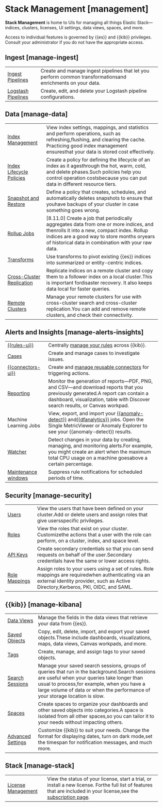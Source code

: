# Stack Management [management]

**Stack Management** is home to UIs for managing all things Elastic Stack— indices, clusters, licenses, UI settings, data views, spaces, and more.

Access to individual features is governed by {{es}} and {{kib}} privileges. Consult your administrator if you do not have the appropriate access.


## Ingest [manage-ingest]

|     |     |
| --- | --- |
| [Ingest Pipelines](../../../manage-data/ingest/transform-enrich/ingest-pipelines.md) | Create and manage ingest pipelines that let you perform common transformationsand enrichments on your data. |
| [Logstash Pipelines](asciidocalypse://docs/logstash/docs/reference/logstash-centralized-pipeline-management.md) | Create, edit, and delete your Logstash pipeline configurations. |


## Data [manage-data]

|     |     |
| --- | --- |
| [Index Management](../../../manage-data/lifecycle/index-lifecycle-management/index-management-in-kibana.md) | View index settings, mappings, and statistics and perform operations, such as refreshing,flushing, and clearing the cache. Practicing good index management ensuresthat your data is stored cost effectively. |
| [Index Lifecycle Policies](../../../manage-data/lifecycle/index-lifecycle-management.md) | Create a policy for defining the lifecycle of an index as it agesthrough the hot, warm, cold, and delete phases.Such policies help you control operation costsbecause you can put data in different resource tiers. |
| [Snapshot and Restore](../../../deploy-manage/tools/snapshot-and-restore.md) | Define a policy that creates, schedules, and automatically deletes snapshots to ensure that youhave backups of your cluster in case something goes wrong. |
| [Rollup Jobs](../../../manage-data/lifecycle/rollup.md) | [8.11.0] Create a job that periodically aggregates data from one or more indices, and thenrolls it into a new, compact index. Rollup indices are a good way to store months oryears of historical data in combination with your raw data. |
| [Transforms](../../../explore-analyze/transforms.md) | Use transforms to pivot existing {{es}} indices into summarized or entity-centric indices. |
| [Cross-Cluster Replication](/deploy-manage/tools/cross-cluster-replication/set-up-cross-cluster-replication.md) | Replicate indices on a remote cluster and copy them to a follower index on a local cluster.This is important fordisaster recovery. It also keeps data local for faster queries. |
| [Remote Clusters](/deploy-manage/remote-clusters/remote-clusters-self-managed.md) | Manage your remote clusters for use with cross-cluster search and cross-cluster replication.You can add and remove remote clusters, and check their connectivity. |


## Alerts and Insights [manage-alerts-insights]

|     |     |
| --- | --- |
| [{{rules-ui}}](../../../explore-analyze/alerts-cases.md) | Centrally [manage your rules](../../../explore-analyze/alerts-cases/alerts/create-manage-rules.md) across {{kib}}. |
| [Cases](../../../explore-analyze/alerts-cases/cases.md) | Create and manage cases to investigate issues. |
| [{{connectors-ui}}](../../../deploy-manage/manage-connectors.md) | Create and [manage reusable connectors](../../../deploy-manage/manage-connectors.md) for triggering actions. |
| [Reporting](../../../explore-analyze/report-and-share.md) | Monitor the generation of reports—PDF, PNG, and CSV—and download reports that you previously generated.A report can contain a dashboard, visualization, table with Discover search results, or Canvas workpad. |
| Machine Learning Jobs | View, export, and import your [{{anomaly-detect}}](../../../explore-analyze/machine-learning/anomaly-detection.md) and[{{dfanalytics}}](../../../explore-analyze/machine-learning/data-frame-analytics.md) jobs. Open the Single MetricViewer or Anomaly Explorer to see your {{anomaly-detect}} results. |
| [Watcher](../../../explore-analyze/alerts-cases/watcher.md) | Detect changes in your data by creating, managing, and monitoring alerts.For example, you might create an alert when the maximum total CPU usage on a machine goesabove a certain percentage. |
| [Maintenance windows](../../../explore-analyze/alerts-cases/alerts/maintenance-windows.md) | Suppress rule notifications for scheduled periods of time. |


## Security [manage-security]

|     |     |
| --- | --- |
| [Users](../../../deploy-manage/security.md) | View the users that have been defined on your cluster.Add or delete users and assign roles that give usersspecific privileges. |
| [Roles](../../../deploy-manage/users-roles/cluster-or-deployment-auth/defining-roles.md) | View the roles that exist on your cluster. Customizethe actions that a user with the role can perform, on a cluster, index, and space level. |
| [API Keys](../../../deploy-manage/api-keys/elasticsearch-api-keys.md) | Create secondary credentials so that you can send requests on behalf of the user.Secondary credentials have the same or lower access rights. |
| [Role Mappings](../../../deploy-manage/users-roles/cluster-or-deployment-auth/mapping-users-groups-to-roles.md) | Assign roles to your users using a set of rules. Role mappings are requiredwhen authenticating via an external identity provider, such as Active Directory,Kerberos, PKI, OIDC, and SAML. |


## {{kib}} [manage-kibana]

|     |     |
| --- | --- |
| [Data Views](../../../explore-analyze/find-and-organize/data-views.md) | Manage the fields in the data views that retrieve your data from {{es}}. |
| [Saved Objects](/explore-analyze/find-and-organize/saved-objects.md) | Copy, edit, delete, import, and export your saved objects.These include dashboards, visualizations, maps, data views, Canvas workpads, and more. |
| [Tags](../../../explore-analyze/find-and-organize/tags.md) | Create, manage, and assign tags to your saved objects. |
| [Search Sessions](../../../explore-analyze/discover/search-sessions.md) | Manage your saved search sessions, groups of queries that run in the background.Search sessions are useful when your queries take longer than usual to process,for example, when you have a large volume of data or when the performance of your storage location is slow. |
| [Spaces](../../../deploy-manage/manage-spaces.md) | Create spaces to organize your dashboards and other saved objects into categories.A space is isolated from all other spaces,so you can tailor it to your needs without impacting others. |
| [Advanced Settings](asciidocalypse://docs/kibana/docs/reference/advanced-settings.md) | Customize {{kib}} to suit your needs. Change the format for displaying dates, turn on dark mode,set the timespan for notification messages, and much more. |


## Stack [manage-stack]

|     |     |
| --- | --- |
| [License Management](../../../deploy-manage/license/manage-your-license-in-self-managed-cluster.md) | View the status of your license, start a trial, or install a new license. Forthe full list of features that are included in your license,see the [subscription page](https://www.elastic.co/subscriptions). |

